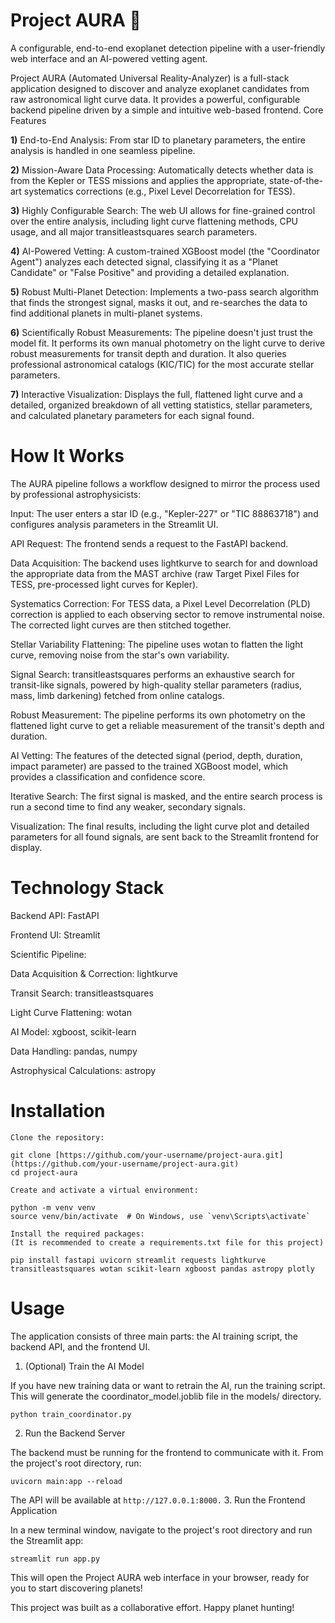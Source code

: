 # Project AURA 🌌

A configurable, end-to-end exoplanet detection pipeline with a user-friendly web interface and an AI-powered vetting agent.

Project AURA (Automated Universal Reality-Analyzer) is a full-stack application designed to discover and analyze exoplanet candidates from raw astronomical light curve data. It provides a powerful, configurable backend pipeline driven by a simple and intuitive web-based frontend.
Core Features

  **1)** End-to-End Analysis: From star ID to planetary parameters, the entire analysis is handled in one seamless pipeline.

  **2)** Mission-Aware Data Processing: Automatically detects whether data is from the Kepler or TESS missions and applies the appropriate, state-of-the-art systematics corrections (e.g., Pixel Level Decorrelation for TESS).

  **3)** Highly Configurable Search: The web UI allows for fine-grained control over the entire analysis, including light curve flattening methods, CPU usage, and all major transitleastsquares search parameters.

  **4)** AI-Powered Vetting: A custom-trained XGBoost model (the "Coordinator Agent") analyzes each detected signal, classifying it as a "Planet Candidate" or "False Positive" and providing a detailed explanation.

  **5)** Robust Multi-Planet Detection: Implements a two-pass search algorithm that finds the strongest signal, masks it out, and re-searches the data to find additional planets in multi-planet systems.

  **6)** Scientifically Robust Measurements: The pipeline doesn't just trust the model fit. It performs its own manual photometry on the light curve to derive robust measurements for transit depth and duration. It also queries professional astronomical catalogs (KIC/TIC) for the most    accurate stellar parameters.

  **7)** Interactive Visualization: Displays the full, flattened light curve and a detailed, organized breakdown of all vetting statistics, stellar parameters, and calculated planetary parameters for each signal found.

# How It Works

The AURA pipeline follows a workflow designed to mirror the process used by professional astrophysicists:

   Input: The user enters a star ID (e.g., "Kepler-227" or "TIC 88863718") and configures analysis parameters in the Streamlit UI.
   
   API Request: The frontend sends a request to the FastAPI backend.

   Data Acquisition: The backend uses lightkurve to search for and download the appropriate data from the MAST archive (raw Target Pixel Files for TESS, pre-processed light curves for Kepler).

   Systematics Correction: For TESS data, a Pixel Level Decorrelation (PLD) correction is applied to each observing sector to remove instrumental noise. The corrected light curves are then stitched together.

   Stellar Variability Flattening: The pipeline uses wotan to flatten the light curve, removing noise from the star's own variability.

   Signal Search: transitleastsquares performs an exhaustive search for transit-like signals, powered by high-quality stellar parameters (radius, mass, limb darkening) fetched from online catalogs.

   Robust Measurement: The pipeline performs its own photometry on the flattened light curve to get a reliable measurement of the transit's depth and duration.

   AI Vetting: The features of the detected signal (period, depth, duration, impact parameter) are passed to the trained XGBoost model, which provides a classification and confidence score.

   Iterative Search: The first signal is masked, and the entire search process is run a second time to find any weaker, secondary signals.

   Visualization: The final results, including the light curve plot and detailed parameters for all found signals, are sent back to the Streamlit frontend for display.

# Technology Stack

   Backend API: FastAPI

   Frontend UI: Streamlit

   Scientific Pipeline:

   Data Acquisition & Correction: lightkurve

   Transit Search: transitleastsquares

   Light Curve Flattening: wotan

   AI Model: xgboost, scikit-learn

   Data Handling: pandas, numpy

   Astrophysical Calculations: astropy

# Installation

    Clone the repository:

    git clone [https://github.com/your-username/project-aura.git](https://github.com/your-username/project-aura.git)
    cd project-aura

    Create and activate a virtual environment:

    python -m venv venv
    source venv/bin/activate  # On Windows, use `venv\Scripts\activate`

    Install the required packages:
    (It is recommended to create a requirements.txt file for this project)

    pip install fastapi uvicorn streamlit requests lightkurve transitleastsquares wotan scikit-learn xgboost pandas astropy plotly

# Usage

The application consists of three main parts: the AI training script, the backend API, and the frontend UI.
1. (Optional) Train the AI Model

If you have new training data or want to retrain the AI, run the training script. This will generate the coordinator_model.joblib file in the models/ directory.

```python train_coordinator.py```

2. Run the Backend Server

The backend must be running for the frontend to communicate with it. From the project's root directory, run:

```uvicorn main:app --reload```

The API will be available at `http://127.0.0.1:8000.`
3. Run the Frontend Application

In a new terminal window, navigate to the project's root directory and run the Streamlit app:

```streamlit run app.py```

This will open the Project AURA web interface in your browser, ready for you to start discovering planets!

This project was built as a collaborative effort. Happy planet hunting!
